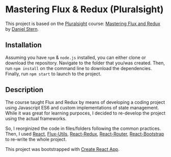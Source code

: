 # Mastering Flux & Redux (Pluralsight)
This project is based on the [Pluralsight](https://www.pluralsight.com/) course: [Mastering Flux and Redux](https://app.pluralsight.com/library/courses/flux-redux-mastering/table-of-contents) by [Daniel Stern](https://github.com/danielstern).

## Installation
Assuming you have `npm` & `node.js` installed, you can either clone or download the repository. Navigate to the folder that you/was created. Then, run `npm install` on the command line to download the dependencies. Finally, run `npm start` to launch to the project.

## Description
The course taught Flux and Redux by means of developing a coding project using Javascript ES6 and custom implementations of state management. While it was great for learning purpoces, I decided to re-develop the project using the actual frameworks.

So, I reorginized the code in files/folders following the common practices. Then, I used [React](https://github.com/facebook/react), [Flux-Utils](https://github.com/facebook/flux), [React-Redux](https://github.com/reactjs/react-redux), [React-Router](https://github.com/ReactTraining/react-router), [React-Bootstrap](https://react-bootstrap.github.io/getting-started.html) to re-write the whole project.

This project was bootstrapped with [Create React App](https://github.com/facebookincubator/create-react-app).
